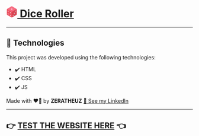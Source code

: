 # [<img src="images/dice.png" width="30"/> Dice Roller](https://zeratheuz.github.io/dice-roller/)

---

## 🚀 Technologies

This project was developed using the following technologies:

- ✔️ HTML
- ✔️ CSS
- ✔️ JS

Made with ❤️‍🔥 by **ZERATHEUZ** [👤 See my LinkedIn](https://www.linkedin.com/in/zeratheuz/)

---

## 👉 [**TEST THE WEBSITE HERE**](https://zeratheuz.github.io/dice-roller/) 👈